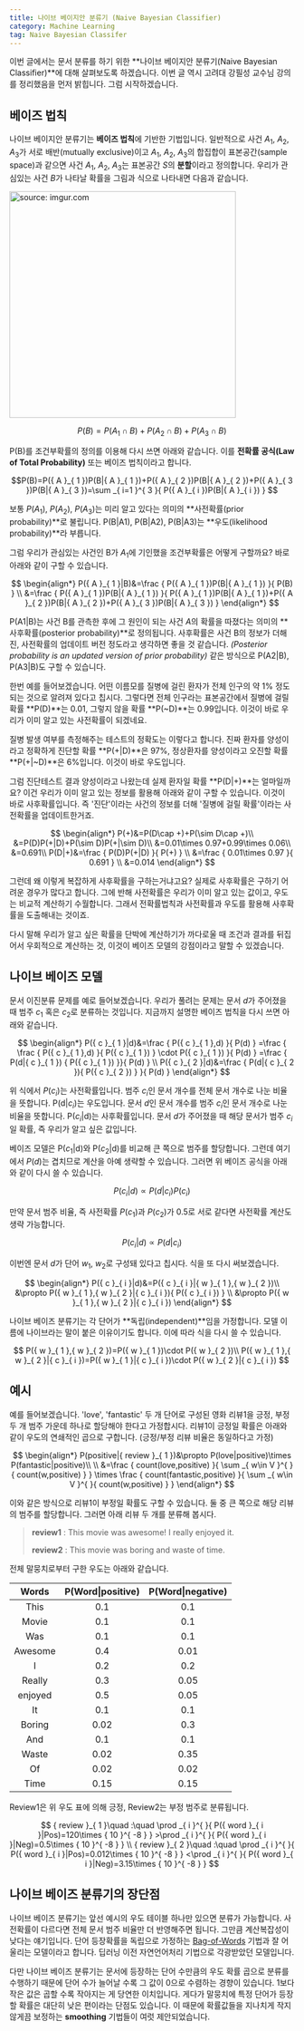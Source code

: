 ```yaml
---
title: 나이브 베이지안 분류기 (Naive Bayesian Classifier)
category: Machine Learning
tag: Naive Bayesian Classifer
---
```


이번 글에서는 문서 분류를 하기 위한 **나이브 베이지안 분류기(Naive Bayesian Classifier)**에 대해 살펴보도록 하겠습니다. 이번 글 역시 고려대 강필성 교수님 강의를 정리했음을 먼저 밝힙니다. 그럼 시작하겠습니다.



## 베이즈 법칙

나이브 베이지안 분류기는 **베이즈 법칙**에 기반한 기법입니다. 일반적으로 사건 $A_1$, $A_2$, $A_3$가 서로 배반(mutually exclusive)이고 $A_1$, $A_2$, $A_3$의 합집합이 표본공간(sample space)과 같으면 사건 $A_1$, $A_2$, $A_3$는 표본공간 $S$의 **분할**이라고 정의합니다. 우리가 관심있는 사건 $B$가 나타날 확률을 그림과 식으로 나타내면 다음과 같습니다.

<a href="http://imgur.com/jC7FfHv"><img src="http://i.imgur.com/jC7FfHv.png" width="400px" title="source: imgur.com" /></a>

$$P(B)=P({ A }_{ 1 }\cap B)+P({ A }_{ 2 }\cap B)+P({ A }_{ 3 }\cap B)$$

P(B)를 조건부확률의 정의를 이용해 다시 쓰면 아래와 같습니다. 이를 **전확률 공식(Law of Total Probability)** 또는 베이즈 법칙이라고 합니다.

$$P(B)=P({ A }_{ 1 })P(B|{ A }_{ 1 })+P({ A }_{ 2 })P(B|{ A }_{ 2 })+P({ A }_{ 3 })P(B|{ A }_{ 3 })=\sum _{ i=1 }^{ 3 }{ P({ A }_{ i })P(B|{ A }_{ i }) } $$

보통 $P(A_1)$, $P(A_2)$, $P(A_3)$는 미리 알고 있다는 의미의 **사전확률(prior probability)**로 불립니다. P(B\|A1), P(B\|A2), P(B\|A3)는 **우도(likelihood probability)**라 부릅니다.

그럼 우리가 관심있는 사건인 B가 $A_1$에 기인했을 조건부확률은 어떻게 구할까요? 바로 아래와 같이 구할 수 있습니다. 


$$
\begin{align*}
P({ A }_{ 1 }|B)&=\frac { P({ A }_{ 1 })P(B|{ A }_{ 1 }) }{ P(B) } \\
&=\frac { P({ A }_{ 1 })P(B|{ A }_{ 1 }) }{ P({ A }_{ 1 })P(B|{ A }_{ 1 })+P({ A }_{ 2 })P(B|{ A }_{ 2 })+P({ A }_{ 3 })P(B|{ A }_{ 3 }) } 
\end{align*}
$$


P(A1\|B)는 사건 B를 관측한 후에 그 원인이 되는 사건 $A$의 확률을 따졌다는 의미의 **사후확률(posterior probability)**로 정의됩니다. 사후확률은 사건 B의 정보가 더해진, 사전확률의 업데이트 버전 정도라고 생각하면 좋을 것 같습니다. *(Posterior probability is an updated version of prior probability)* 같은 방식으로 P(A2\|B), P(A3\|B)도 구할 수 있습니다. 

한번 예를 들어보겠습니다. 어떤 이름모를 질병에 걸린 환자가 전체 인구의 약 1% 정도 되는 것으로 알려져 있다고 칩시다. 그렇다면 전체 인구라는 표본공간에서 질병에 걸릴 확률 **P(D)**는 0.01, 그렇지 않을 확률 **P(~D)**는 0.99입니다. 이것이 바로 우리가 이미 알고 있는 사전확률이 되겠네요. 

질병 발생 여부를 측정해주는 테스트의 정확도는 이렇다고 합니다. 진짜 환자를 양성이라고 정확하게 진단할 확률 **P(+\|D)**은 97%, 정상환자를 양성이라고 오진할 확률 **P(+\|~D)**은 6%입니다. 이것이 바로 우도입니다.

그럼 진단테스트 결과 양성이라고 나왔는데 실제 환자일 확률 **P(D\|+)**는 얼마일까요? 이건 우리가 이미 알고 있는 정보를 활용해 아래와 같이 구할 수 있습니다. 이것이 바로 사후확률입니다. 즉 '진단'이라는 사건의 정보를 더해 '질병에 걸릴 확률'이라는 사전확률을 업데이트한거죠. 


$$
\begin{align*}
P(+)&=P(D\cap +)+P(\sim  D\cap +)\\ 
&=P(D)P(+|D)+P(\sim  D)P(+|\sim D)\\ 
&=0.01\times 0.97+0.99\times 0.06\\ 
&=0.691\\ P(D|+)&=\frac { P(D)P(+|D) }{ P(+) } \\
&=\frac { 0.01\times 0.97 }{ 0.691 } \\
&=0.014
\end{align*}
$$


그런데 왜 이렇게 복잡하게 사후확률을 구하는거냐고요? 실제로 사후확률은 구하기 어려운 경우가 많다고 합니다. 그에 반해 사전확률은 우리가 이미 알고 있는 값이고, 우도는 비교적 계산하기 수월합니다. 그래서 전확률법칙과 사전확률과 우도를 활용해 사후확률을 도출해내는 것이죠. 

다시 말해 우리가 알고 싶은 확률을 단박에 계산하기가 까다로울 때 조건과 결과를 뒤집어서 우회적으로 계산하는 것, 이것이 베이즈 모델의 강점이라고 말할 수 있겠습니다.



## 나이브 베이즈 모델

문서 이진분류 문제를 예로 들어보겠습니다. 우리가 풀려는 문제는 문서 $d$가 주어졌을 때 범주 $c_1$ 혹은 $c_2$로 분류하는 것입니다. 지금까지 설명한 베이즈 법칙을 다시 쓰면 아래와 같습니다.


$$
\begin{align*}
P({ c }_{ 1 }|d)&=\frac { P({ c }_{ 1 },d) }{ P(d) } =\frac { \frac { P({ c }_{ 1 },d) }{ P({ c }_{ 1 }) } \cdot P({ c }_{ 1 }) }{ P(d) } =\frac { P(d|{ c }_{ 1 }) { P({ c }_{ 1 }) }}{ P(d) } \\ P({ c }_{ 2 }|d)&=\frac { P(d|{ c }_{ 2 }){ P({ c }_{ 2 }) } }{ P(d) }
\end{align*}
$$


위 식에서 $P(c_i)$는 사전확률입니다. 범주 $c_i$인 문서 개수를 전체 문서 개수로 나눈 비율을 뜻합니다. P(d\|$c_i$)는 우도입니다. 문서 $d$인 문서 개수를 범주 $c_i$인 문서 개수로 나눈 비율을 뜻합니다. P($c_i$\|d)는 사후확률입니다. 문서 $d$가 주어졌을 때 해당 문서가 범주 $c_i$일 확률, 즉 우리가 알고 싶은 값입니다.

베이즈 모델은 P($c_1$\|d)와 P($c_2$\|d)를 비교해 큰 쪽으로 범주를 할당합니다. 그런데 여기에서 $P(d)$는 겹치므로 계산을 아예 생략할 수 있습니다. 그러면 위 베이즈 공식을 아래와 같이 다시 쓸 수 있습니다. 


$$
P({ c }_{ i }|d)\propto P(d|{ c }_{ i }){ P({ c }_{ i }) }
$$


만약 문서 범주 비율, 즉 사전확률 $P(c_1)$과 $P(c_2)$가 0.5로 서로 같다면 사전확률 계산도 생략 가능합니다.

$$
P({ c }_{ i }|d)\propto P(d|{ c }_{ i })
$$


이번엔 문서 $d$가 단어 $w_1$, $w_2$로 구성돼 있다고 칩시다. 식을 또 다시 써보겠습니다.


$$
\begin{align*}
P({ c }_{ i }|d)&=P({ c }_{ i }|{ w }_{ 1 },{ w }_{ 2 })\\ &\propto P({ w }_{ 1 },{ w }_{ 2 }|{ c }_{ i }){ P({ c }_{ i }) } \\ &\propto P({ w }_{ 1 },{ w }_{ 2 }|{ c }_{ i })
\end{align*}
$$


나이브 베이즈 분류기는 각 단어가 **독립(independent)**임을 가정합니다. 모델 이름에 나이브라는 말이 붙은 이유이기도 합니다. 이에 따라 식을 다시 쓸 수 있습니다.

$$
P({ w }_{ 1 },{ w }_{ 2 })=P({ w }_{ 1 })\cdot P({ w }_{ 2 })\\ P({ w }_{ 1 },{ w }_{ 2 }|{ c }_{ i })=P({ w }_{ 1 }|{ c }_{ i })\cdot P({ w }_{ 2 }|{ c }_{ i })
$$


## 예시

예를 들어보겠습니다. 'love', 'fantastic' 두 개 단어로 구성된 영화 리뷰1을 긍정, 부정 두 개 범주 가운데 하나로 할당해야 한다고 가정합시다. 리뷰1이 긍정일 확률은 아래와 같이 우도의 연쇄적인 곱으로 구합니다. (긍정/부정 리뷰 비율은 동일하다고 가정)


$$
\begin{align*}
P(positive|{ review }_{ 1 })&\propto P(love|positive)\times P(fantastic|positive)\\ \\ &=\frac { count(love,positive) }{ \sum _{ w\in V }^{  }{ count(w,positive) }  } \times \frac { count(fantastic,positive) }{ \sum _{ w\in V }^{  }{ count(w,positive) }  }
\end{align*}
$$


이와 같은 방식으로 리뷰1이 부정일 확률도 구할 수 있습니다. 둘 중 큰 쪽으로 해당 리뷰의 범주를 할당합니다. 그러면 아래 리뷰 두 개를 분류해 봅시다.

> **review1** : This movie was awesome! I really enjoyed it.
>
> **review2** : This movie was boring and waste of time.

전체 말뭉치로부터 구한 우도는 아래와 같습니다. 

|  Words  | P(Word\|positive) | P(Word\|negative) |
| :-----: | :---------------: | :---------------: |
|  This   |        0.1        |        0.1        |
|  Movie  |        0.1        |        0.1        |
|   Was   |        0.1        |        0.1        |
| Awesome |        0.4        |       0.01        |
|    I    |        0.2        |        0.2        |
| Really  |        0.3        |       0.05        |
| enjoyed |        0.5        |       0.05        |
|   It    |        0.1        |        0.1        |
| Boring  |       0.02        |        0.3        |
|   And   |        0.1        |        0.1        |
|  Waste  |       0.02        |       0.35        |
|   Of    |       0.02        |       0.02        |
|  Time   |       0.15        |       0.15        |

Review1은 위 우도 표에 의해 긍정, Review2는 부정 범주로 분류됩니다.


$$
{ review }_{ 1 }\quad :\quad \prod _{ i }^{  }{ P({ word }_{ i }|Pos)=120\times { 10 }^{ -8 } } >\prod _{ i }^{  }{ P({ word }_{ i }|Neg)=0.5\times { 10 }^{ -8 } } \\ { review }_{ 2 }\quad :\quad \prod _{ i }^{  }{ P({ word }_{ i }|Pos)=0.012\times { 10 }^{ -8 } } <\prod _{ i }^{  }{ P({ word }_{ i }|Neg)=3.15\times { 10 }^{ -8 } }
$$


## 나이브 베이즈 분류기의 장단점

나이브 베이즈 분류기는 앞선 예시의 우도 테이블 하나만 있으면 분류가 가능합니다. 사전확률이 다르다면 전체 문서 범주 비율만 더 반영해주면 됩니다. 그만큼 계산복잡성이 낮다는 얘기입니다. 단어 등장확률을 독립으로 가정하는 [Bag-of-Words](https://ratsgo.github.io/from%20frequency%20to%20semantics/2017/03/10/frequency/) 기법과 잘 어울리는 모델이라고 합니다. 딥러닝 이전 자연언어처리 기법으로 각광받았던 모델입니다.

다만 나이브 베이즈 분류기는 문서에 등장하는 단어 수만큼의 우도 확률 곱으로 분류를 수행하기 때문에 단어 수가 늘어날 수록 그 값이 0으로 수렴하는 경향이 있습니다. 1보다 작은 값은 곱할 수록 작아지는 게 당연한 이치입니다. 게다가 말뭉치에 특정 단어가 등장할 확률은 대단히 낮은 편이라는 단점도 있습니다. 이 때문에 확률값들을 지나치게 작지 않게끔 보정하는 **smoothing** 기법들이 여럿 제안되었습니다.